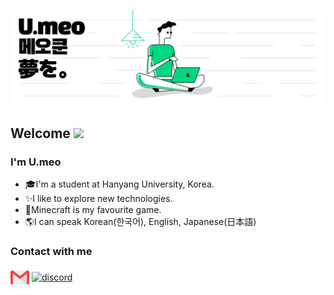 <!--u-meo profile README.md-->

<!--Banner Image-->
![Banner](assets/banner.png)

<!--Hi Message-->
<h2>Welcome <img src="https://media.giphy.com/media/hvRJCLFzcasrR4ia7z/giphy.gif" width="25px"></h2>

<!-- State Sentence -->
<h3>I'm U.meo</h3>

<!-- Info about me -->
- 🎓I'm a student at Hanyang University, Korea.  
- ✨I like to explore new technologies.  
- 🧱Minecraft is my favourite game.  
- 🌎I can speak Korean(한국어), English, Japanese(日本語)

<!-- Info about me -->
<h3>Contact with me</h3>
<a href="yutari01@hanyang.ac.kr" target="blank"><img align="center" src="assets/gmail.svg" alt="mail" height="30" width="30" /></a>
<a href="https://discord.gg/Efuwbk69bp" target="blank"><img align="center" src="assets/discord.bmp" alt="discord" height="30" width="30" /></a>

